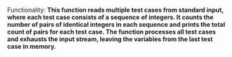 Functionality: **This function reads multiple test cases from standard input, where each test case consists of a sequence of integers. It counts the number of pairs of identical integers in each sequence and prints the total count of pairs for each test case. The function processes all test cases and exhausts the input stream, leaving the variables from the last test case in memory.**